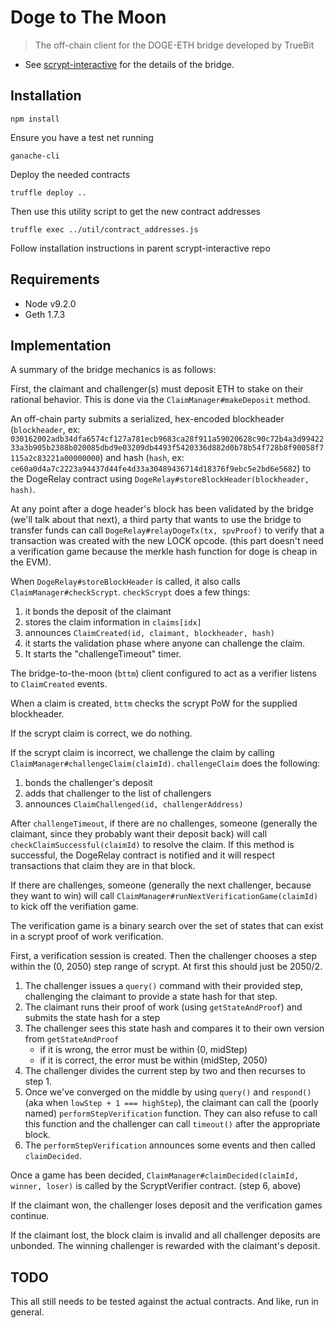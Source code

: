# Doge to The Moon
> The off-chain client for the DOGE-ETH bridge developed by TrueBit

- See [scrypt-interactive](https://github.com/TrueBitFoundation/scrypt-interactive) for the details of the bridge.

## Installation

```
npm install
```

Ensure you have a test net running
```
ganache-cli
```

Deploy the needed contracts
```
truffle deploy ..
```

Then use this utility script to get the new contract addresses
```
truffle exec ../util/contract_addresses.js
```



Follow installation instructions in parent scrypt-interactive repo

## Requirements

- Node v9.2.0
- Geth 1.7.3

## Implementation

A summary of the bridge mechanics is as follows:

First, the claimant and challenger(s) must deposit ETH to stake on their rational behavior. This is done via the `ClaimManager#makeDeposit` method.

An off-chain party submits a serialized, hex-encoded blockheader (`blockheader`, ex: `030162002adb34dfa6574cf127a781ecb9683ca28f911a59020628c90c72b4a3d9942233a3b905b2388b020085dbd9e03209db4493f5420336d882d0b78b54f728b8f90058f7115a2c83221a00000000`) and hash (`hash`, ex: `ce60a0d4a7c2223a94437d44fe4d33a30489436714d18376f9ebc5e2bd6e5682`) to the DogeRelay contract using `DogeRelay#storeBlockHeader(blockheader, hash)`.

At any point after a doge header's block has been validated by the bridge (we'll talk about that next), a third party that wants to use the bridge to transfer funds can call `DogeRelay#relayDogeTx(tx, spvProof)` to verify that a transaction was created with the new LOCK opcode. (this part doesn't need a verification game because the merkle hash function for doge is cheap in the EVM).

When `DogeRelay#storeBlockHeader` is called, it also calls `ClaimManager#checkScrypt`. `checkScrypt` does a few things:

1. it bonds the deposit of the claimant
2. stores the claim information in `claims[idx]`
3. announces `ClaimCreated(id, claimant, blockheader, hash)`
4. it starts the validation phase where anyone can challenge the claim.
5. It starts the "challengeTimeout" timer.

The bridge-to-the-moon (`bttm`) client configured to act as a verifier listens to `ClaimCreated` events.

When a claim is created, `bttm` checks the scrypt PoW for the supplied blockheader.

If the scrypt claim is correct, we do nothing.

If the scrypt claim is incorrect, we challenge the claim by calling `ClaimManager#challengeClaim(claimId)`. `challengeClaim` does the following:

1. bonds the challenger's deposit
2. adds that challenger to the list of challengers
3. announces `ClaimChallenged(id, challengerAddress)`

After `challengeTimeout`, if there are no challenges, someone (generally the claimant, since they probably want their deposit back) will call `checkClaimSuccessful(claimId)` to resolve the claim. If this method is successful, the DogeRelay contract is notified and it will respect transactions that claim they are in that block.

If there are challenges, someone (generally the next challenger, because they want to win) will call `ClaimManager#runNextVerificationGame(claimId)` to kick off the verifiation game.

The verification game is a binary search over the set of states that can exist in a scrypt proof of work verification.

First, a verification session is created. Then the challenger chooses a step within the (0, 2050) step range of scrypt. At first this should just be 2050/2.

1. The challenger issues a `query()` command with their provided step, challenging the claimant to provide a state hash for that step.
2. The claimant runs their proof of work (using `getStateAndProof`) and submits the state hash for a step
3. The challenger sees this state hash and compares it to their own version from `getStateAndProof`
    - if it is wrong, the error must be within (0, midStep)
    - if it is correct, the error must be within (midStep, 2050)
4. The challenger divides the current step by two and then recurses to step 1.
5. Once we've converged on the middle by using `query()` and `respond()` (aka when `lowStep + 1 === highStep`), the claimant can call the (poorly named) `performStepVerification` function. They can also refuse to call this function and the challenger can call `timeout()` after the appropriate block.
6. The `performStepVerification` announces some events and then called `claimDecided`.

Once a game has been decided, `ClaimManager#claimDecided(claimId, winner, loser)` is called by the ScryptVerifier contract. (step 6, above)

If the claimant won, the challenger loses deposit and the verification games continue.

If the claimant lost, the block claim is invalid and all challenger deposits are unbonded. The winning challenger is rewarded with the claimant's deposit.


## TODO

This all still needs to be tested against the actual contracts. And like, run in general.
